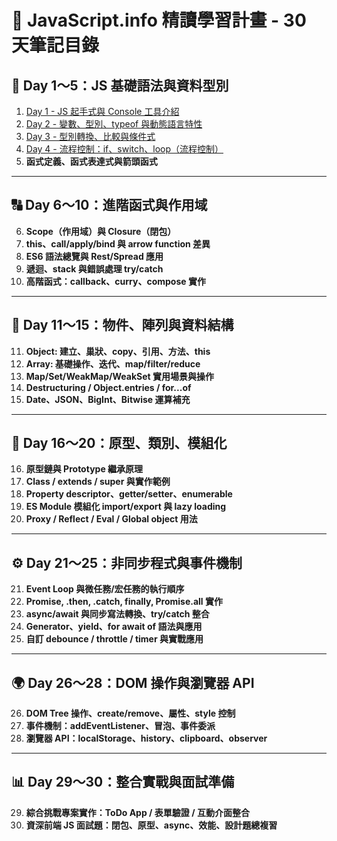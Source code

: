 # 📘 JavaScript.info 精讀學習計畫 - 30 天筆記目錄


## 🔢 Day 1～5：JS 基礎語法與資料型別

1. [Day 1 - JS 起手式與 Console 工具介紹](/ZogLp16EQkS2WzoLvRskJw)
2. [Day 2 - 變數、型別、typeof 與動態語言特性](/7yI-rJ_ARW-Ok4kbyCf3Zg)
3. [Day 3 - 型別轉換、比較與條件式](/_z90W4-jSHGEguRb0FoSeg)
4. [Day 4 - 流程控制：if、switch、loop（流程控制）]([/iX_ph7-FSqi1pXsFt0wuPw](https://github.com/t020195444/javascript-notes/blob/main/Day4.md))
5. **函式定義、函式表達式與箭頭函式**

---

## 🔠 Day 6～10：進階函式與作用域

6. **Scope（作用域）與 Closure（閉包）**
7. **this、call/apply/bind 與 arrow function 差異**
8. **ES6 語法總覽與 Rest/Spread 應用**
9. **遞迴、stack 與錯誤處理 try/catch**
10. **高階函式：callback、curry、compose 實作**

---

## 🧱 Day 11～15：物件、陣列與資料結構

11. **Object: 建立、巢狀、copy、引用、方法、this**
12. **Array: 基礎操作、迭代、map/filter/reduce**
13. **Map/Set/WeakMap/WeakSet 實用場景與操作**
14. **Destructuring / Object.entries / for...of**
15. **Date、JSON、BigInt、Bitwise 運算補充**

---

## 🧬 Day 16～20：原型、類別、模組化

16. **原型鏈與 Prototype 繼承原理**
17. **Class / extends / super 與實作範例**
18. **Property descriptor、getter/setter、enumerable**
19. **ES Module 模組化 import/export 與 lazy loading**
20. **Proxy / Reflect / Eval / Global object 用法**

---

## ⚙️ Day 21～25：非同步程式與事件機制

21. **Event Loop 與微任務/宏任務的執行順序**
22. **Promise, .then, .catch, finally, Promise.all 實作**
23. **async/await 與同步寫法轉換、try/catch 整合**
24. **Generator、yield、for await of 語法與應用**
25. **自訂 debounce / throttle / timer 與實戰應用**

---

## 🌍 Day 26～28：DOM 操作與瀏覽器 API

26. **DOM Tree 操作、create/remove、屬性、style 控制**
27. **事件機制：addEventListener、冒泡、事件委派**
28. **瀏覽器 API：localStorage、history、clipboard、observer**

---

## 📊 Day 29～30：整合實戰與面試準備

29. **綜合挑戰專案實作：ToDo App / 表單驗證 / 互動介面整合**
30. **資深前端 JS 面試題：閉包、原型、async、效能、設計題總複習**
